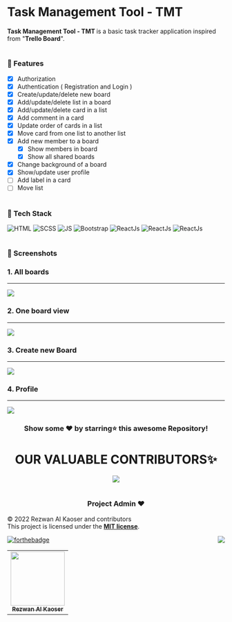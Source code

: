# Task Management Tool - TMT
<b>Task Management Tool - TMT </b> is a basic task tracker application inspired from "<b>Trello Board</b>".

# <h3> 📌 Features</h3>
 - [x] Authorization
 - [x] Authentication ( Registration and Login )
 - [x] Create/update/delete new board
 - [x] Add/update/delete list in a board
 - [x] Add/update/delete card in a list
 - [x] Add comment in a card
 - [x] Update order of cards in a list
 - [x] Move card from one list to another list
 - [x] Add new member to a board
     - [x] Show members in board
     - [x] Show all shared boards
 - [x] Change background of a board
 - [x] Show/update user profile
 - [ ] Add label in a card
 - [ ] Move list
 
# <h3> 📌 Tech Stack</h3>

![HTML](https://img.shields.io/badge/html5%20-%23E34F26.svg?&style=for-the-badge&logo=html5&logoColor=white)
![SCSS](https://img.shields.io/badge/SCSS%20-%231572B6.svg?&style=for-the-badge&logo=sass&logoColor=white)
![JS](https://img.shields.io/badge/typescript%20-%23323330.svg?&style=for-the-badge&logo=typescript&logoColor=%23F7DF1E)
<img alt="Bootstrap" src="https://img.shields.io/badge/bootstrap-%23563D7C.svg?style=for-the-badge&logo=bootstrap&logoColor=white"/>
<img alt="ReactJs" src="https://img.shields.io/badge/angular-A8A8A8.svg?style=for-the-badge&logo=angular&logoColor=61DBFB"/>
<img alt="ReactJs" src="https://img.shields.io/badge/python-AA2A2C.svg?style=for-the-badge&logo=python&logoColor=F7CB3F"/>
<img alt="ReactJs" src="https://img.shields.io/badge/django-green.svg?style=for-the-badge&logo=django&logoColor=61DBFB"/>

# <h3> 📌 Screenshots</h3>
### **1. All boards**
----------------------
<img src="https://github.com/rezwan2525/task-management-tool/blob/main/screenshots/all_boards_page.jpg">

### **2. One board view**
----------------------
<img src="https://github.com/rezwan2525/task-management-tool/blob/main/screenshots/one_board_page.jpg">

### **3. Create new Board**
----------------------
<img src="https://github.com/rezwan2525/task-management-tool/blob/main/screenshots/create_new_board_dialog.jpg">

### **4. Profile**
----------------------
<img src="https://github.com/rezwan2525/task-management-tool/blob/main/screenshots/profile_dialog.jpg">


<div align="center">

### Show some ❤️ by starring⭐ this awesome Repository!

</div>
  

#

<h1 align=center> OUR VALUABLE CONTRIBUTORS✨ </h1>
<p align="center">
  
	
<a href="https://github.com/rezwan2525/task-management-tool/graphs/contributors"> 
  <img src="https://contrib.rocks/image?repo=rezwan2525/task-management-tool" />
</a>
</p>

#
	

<h3 align=center> Project Admin ❤️ </h3>

© 2022 Rezwan Al Kaoser and contributors\
This project is licensed under the [**MIT license**](https://github.com/rezwan2525/task-management-tool/blob/main/LICENSE).

[![forthebadge](https://forthebadge.com/images/badges/built-with-love.svg)](https://forthebadge.com)
<a href="#top"><img src="https://img.shields.io/badge/-Back%20to%20Top-red?style=for-the-badge" align="right"/></a>

<p align="center">
<table align="center">
  <tbody><tr>
     <td align="center"><a href="https://github.com/rezwan2525"><img alt="" src="https://user-images.githubusercontent.com/30120066/208153739-d5ae9f75-c705-4b51-a56d-fc98df673453.jpg" width="125px;"><br><sub><b> Rezwan Al Kaoser </b></sub></a><br></td> </a></td>
</tbody></table>
 
